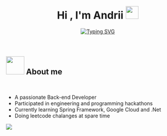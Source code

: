 <h1 align="center"><b>Hi , I'm Andrii </b><img src="https://media.giphy.com/media/hvRJCLFzcasrR4ia7z/giphy.gif" width="35"></h1>
<!--  -->
<p align="center">
<a href="https://git.io/typing-svg"><img src="https://readme-typing-svg.demolab.com?font=Time+New+Roman&pause=1000&center=true&vCenter=true&random=false&width=435&lines=I'm+Andrii;Currently+I'm+studying+at+PJATK;Computer+Science+major;Back-end+Developer;Active+Learner%26Researcher;Love+to+learn+new+stuffs" alt="Typing SVG" /></a>
</p>

<br>

## <picture><img src = "https://media.tenor.com/q4L3wKD-P7YAAAAi/hydra-we-bhack.gif" width = 50px></picture> **About me**

<br>

- A passionate Back-end Developer
- Participated in engineering and programming hackathons
- Currently learning Spring Framework, Google Cloud and .Net
- Doing leetcode chalanges at spare time

<img src="https://user-images.githubusercontent.com/73097560/115834477-dbab4500-a447-11eb-908a-139a6edaec5c.gif"><br><br>

<!---
wolfomania/wolfomania is a ✨ special ✨ repository because its `README.md` (this file) appears on your GitHub profile.
You can click the Preview link to take a look at your changes.
--->
